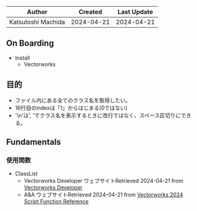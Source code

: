 |Author | Created | Last Update |
| --- | --- | --- |
| Katsutoshi Machida | 2024-04-21 | 2024-04-21 |

## On Boarding
- Install
    - Vectorworks

## 目的
- ファイル内にある全てのクラス名を取得したい。
- 16行目のindexは「1」からはじまる(0ではない)
- '\n'は', 'でクラス名を表示するときに改行ではなく、スペース区切りにできる。

## Fundamentals
### 使用関数
- ClassList
    - Vectorworks Developer ウェブサイトRetrieved 2024-04-21 from [Vectorworks Developer](https://developer.vectorworks.net/index.php?title=VS:ClassList)
    - A&A ウェブサイトRetrieved 2024-04-21 from [Vectorworks 2024 Script Function Reference](https://www.aanda.co.jp/develop/ScriptReference/Pages/Classes.html#ClassList)
    
